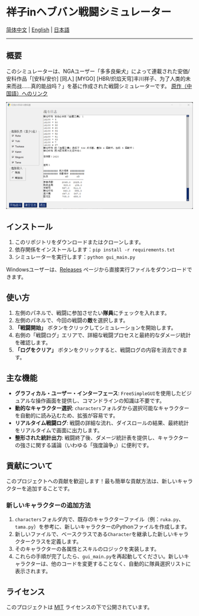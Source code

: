 # 祥子inヘブバン戦闘シミュレーター

[简体中文](./README_zh_cn.md) | [English](./README_en.md) | [日本語](./README_ja.md)

---

## 概要

このシミュレーターは、NGAユーザー「多多良柴犬」によって連載された安価/安科作品「[安科/安价] [同人] [MYGO] [HBR/炽焰天穹]丰川祥子、为了人类的未来而战……真的能战吗？」を基に作成された戦闘シミュレーターです。
[原作（中国語）へのリンク](https://nga.178.com/read.php?tid=41989465)

![スクリーンショット](screenshot_20250606.png)

## インストール

1. このリポジトリをダウンロードまたはクローンします。
2. 依存関係をインストールします：`pip install -r requirements.txt`
3. シミュレーターを実行します：`python gui_main.py`

Windowsユーザーは、[Releases](https://github.com/fbhou/HBRTGWSimulator/releases) ページから直接実行ファイルをダウンロードできます。

## 使い方

1. 左側のパネルで、戦闘に参加させたい**隊員**にチェックを入れます。
2. 左側のパネルで、今回の戦闘の**敵**を選択します。
3. **「戦闘開始」** ボタンをクリックしてシミュレーションを開始します。
4. 右側の「戦闘ログ」エリアで、詳細な戦闘プロセスと最終的なダメージ統計を確認します。
5. **「ログをクリア」** ボタンをクリックすると、戦闘ログの内容を消去できます。

## 主な機能

- **グラフィカル・ユーザー・インターフェース**: `FreeSimpleGUI`を使用したビジュアルな操作画面を提供し、コマンドラインの知識は不要です。
- **動的なキャラクター選択**: `characters`フォルダから選択可能なキャラクターを自動的に読み込むため、拡張が容易です。
- **リアルタイム戦闘ログ**: 戦闘の詳細な流れ、ダイスロールの結果、最終統計をリアルタイムで画面に出力します。
- **整形された統計出力**: 戦闘終了後、ダメージ統計表を提供し、キャラクターの強さに関する議論（いわゆる「強度論争」）に便利です。

## 貢献について

このプロジェクトへの貢献を歓迎します！最も簡単な貢献方法は、新しいキャラクターを追加することです。

### 新しいキャラクターの追加方法

1. `characters`フォルダ内で、既存のキャラクターファイル（例：`ruka.py`、`tama.py`）を参考に、新しいキャラクターのPythonファイルを作成します。
2. 新しいファイルで、ベースクラスである`Character`を継承した新しいキャラクタークラスを定義します。
3. そのキャラクターの各属性とスキルのロジックを実装します。
4. これらの手順が完了したら、`gui_main.py`を再起動してください。新しいキャラクターは、他のコードを変更することなく、自動的に隊員選択リストに表示されます。

## ライセンス

このプロジェクトは [MIT](LICENSE) ライセンスの下で公開されています。
